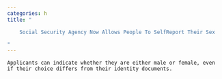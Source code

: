 ```yaml
---
categories: h
title: "

    Social Security Agency Now Allows People To SelfReport Their Sex

"
---
```



    Applicants can indicate whether they are either male or female, even if their choice differs from their identity documents.

